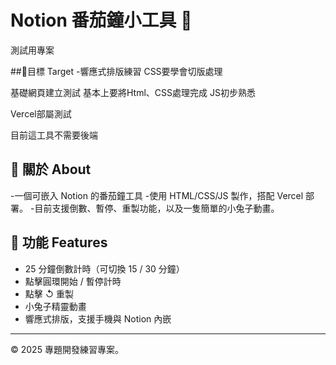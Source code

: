 # Notion 番茄鐘小工具 🍅

測試用專案

##📌目標 Target
-響應式排版練習
CSS要學會切版處理

基礎網頁建立測試
基本上要將Html、CSS處理完成
JS初步熟悉

Vercel部屬測試

目前這工具不需要後端


## 🐰 關於 About
-一個可嵌入 Notion 的番茄鐘工具
-使用 HTML/CSS/JS 製作，搭配 Vercel 部署。
-目前支援倒數、暫停、重製功能，以及一隻簡單的小兔子動畫。

## 🔧 功能 Features

- 25 分鐘倒數計時（可切換 15 / 30 分鐘）
- 點擊圓環開始 / 暫停計時
- 點擊 ↺ 重製
- 小兔子精靈動畫
- 響應式排版，支援手機與 Notion 內嵌

---
© 2025 專題開發練習專案。
